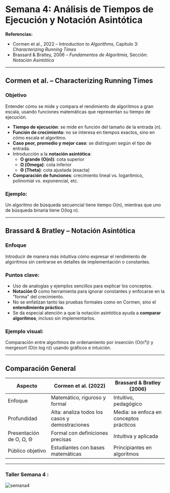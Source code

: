# Semana 4: Análisis de Tiempos de Ejecución y Notación Asintótica

**Referencias:**
- Cormen et al., 2022 – *Introduction to Algorithms*, Capítulo 3: *Characterizing Running Times*
- Brassard & Bratley, 2006 – *Fundamentos de Algoritmia*, Sección: *Notación Asintótica*

---

## Cormen et al. – Characterizing Running Times

### Objetivo
Entender cómo se mide y compara el rendimiento de algoritmos a gran escala, usando funciones matemáticas que representan su tiempo de ejecución.

- **Tiempo de ejecución**: se mide en función del tamaño de la entrada (*n*).
- **Función de crecimiento**: no se interesa en tiempos exactos, sino en cómo escala el algoritmo.
- **Caso peor, promedio y mejor caso**: se distinguen según el tipo de entrada.
- Introducción a la **notación asintótica**:
  - **O grande (O(n))**: cota superior
  - **Ω (Omega)**: cota inferior
  - **Θ (Theta)**: cota ajustada (exacta)
- **Comparación de funciones**: crecimiento lineal vs. logarítmico, polinomial vs. exponencial, etc.

### Ejemplo:
Un algoritmo de búsqueda secuencial tiene tiempo O(n), mientras que uno de búsqueda binaria tiene O(log n).

---

## Brassard & Bratley – Notación Asintótica

### Enfoque
Introducir de manera más intuitiva cómo expresar el rendimiento de algoritmos sin centrarse en detalles de implementación o constantes.

### Puntos clave:
- Uso de analogías y ejemplos sencillos para explicar los conceptos.
- **Notación O** como herramienta para ignorar constantes y enfocarse en la "forma" del crecimiento.
- No se enfatizan tanto las pruebas formales como en Cormen, sino el **entendimiento práctico**.
- Se da especial atención a que la notación asintótica ayuda a **comparar algoritmos**, incluso sin implementarlos.

### Ejemplo visual:
Comparación entre algoritmos de ordenamiento por inserción (O(n²)) y mergesort (O(n log n)) usando gráficos e intuición.

---

## Comparación General

| Aspecto                | Cormen et al. (2022)                        | Brassard & Bratley (2006)               |
|------------------------|---------------------------------------------|-----------------------------------------|
| Enfoque                | Matemático, riguroso y formal               | Intuitivo, pedagógico                   |
| Profundidad            | Alta: analiza todos los casos y demostraciones | Media: se enfoca en conceptos prácticos |
| Presentación de O, Ω, Θ| Formal con definiciones precisas           | Intuitiva y aplicada                    |
| Público objetivo       | Estudiantes con bases matemáticas           | Principiantes en algoritmos             |

---
### Taller Semana 4 :


![semana4](https://github.com/user-attachments/assets/4e5767f0-0ca5-48af-972d-c4582ca029b9)


